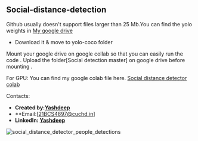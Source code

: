 ## Social-distance-detection


 Github usually doesn't support files larger than 25 Mb.You can find the yolo weights in [My google drive](https://drive.google.com/file/d/1iXQXY0SKjCBIStP5dML5pEGppdO-tiAd/view?usp=sharing) 
* Download it & move to yolo-coco folder

 Mount your google drive on google collab so that you can easily run the code .
 Upload the folder[Social detection master] on google drive before mounting .

 For GPU:
You can find my google colab file here. [Social distance detector colab](https://colab.research.google.com/drive/1HfInz3Q1apkr6Bx3JEB0QUnk12lUQ1YS?usp=sharing)

 Contacts:
* **Created by:[Yashdeep](https://github.com/Yashdeep03)**
* **Email:[21BCS4897@cuchd.in]
* **LinkedIn: [Yashdeep](https://www.linkedin.com/in/yashdeep-032972226)**

![social_distance_detector_people_detections](https://user-images.githubusercontent.com/124045454/236790309-fed3c4d7-d47e-47f5-b11f-bf1e8b5cb6cf.jpg)
